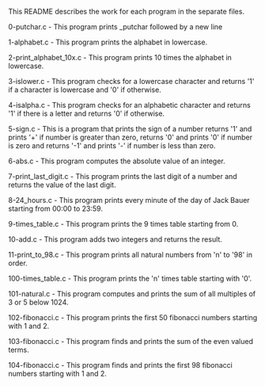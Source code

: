 This README describes the work for each program in the separate files.

0-putchar.c - This program prints _putchar followed by a new line

1-alphabet.c - This program prints the alphabet in lowercase.

2-print_alphabet_10x.c - This program prints 10 times the alphabet in lowercase.

3-islower.c - This program checks for a lowercase character and returns '1' if a character is lowercase and '0' if otherwise.

4-isalpha.c - This program checks for an alphabetic character and returns '1' if there is a letter and returns '0' if otherwise.

5-sign.c - This is a program that prints the sign of a number returns '1' and prints '+' if number is greater than zero, returns '0' and prints '0' if number is zero and returns '-1' and prints '-' if number is less than zero.

6-abs.c - This program computes the absolute value of an integer.

7-print_last_digit.c - This program prints the last digit of a number and returns the value of the last digit.

8-24_hours.c - This program prints every minute of the day of Jack Bauer starting from 00:00 to 23:59.

9-times_table.c - This program prints the 9 times table starting from 0.

10-add.c - This program adds two integers and returns the result.

11-print_to_98.c - This program prints all natural numbers from 'n' to '98' in order.

100-times_table.c - This program prints the 'n' times table starting with '0'.

101-natural.c - This program computes and prints the sum of all multiples of 3 or 5 below 1024.

102-fibonacci.c - This program prints the first 50 fibonacci numbers starting with 1 and 2.

103-fibonacci.c - This program finds and prints the sum of the even valued terms.

104-fibonacci.c - This program finds and prints the first 98 fibonacci numbers starting with 1 and 2.
